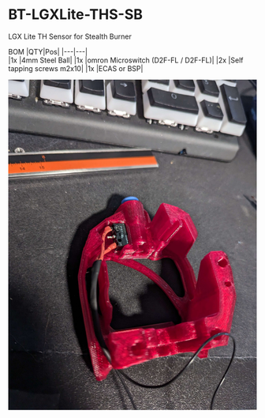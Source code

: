 # BT-LGXLite-THS-SB
LGX Lite TH Sensor for Stealth Burner


BOM
|QTY|Pos|
|---|---|	
|1x |4mm Steel Ball|
|1x |omron Microswitch (D2F-FL / D2F-FL)|
|2x |Self tapping screws m2x10|
|1x |ECAS or BSP|

![1](img/TH_Sensor_mounting.jpg) 

